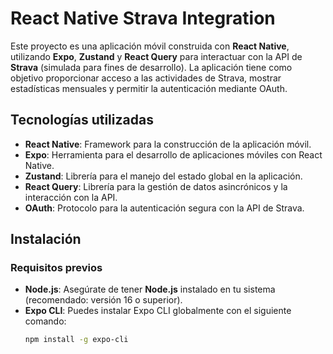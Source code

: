 # React Native Strava Integration

Este proyecto es una aplicación móvil construida con **React Native**, utilizando **Expo**, **Zustand** y **React Query** para interactuar con la API de **Strava** (simulada para fines de desarrollo). La aplicación tiene como objetivo proporcionar acceso a las actividades de Strava, mostrar estadísticas mensuales y permitir la autenticación mediante OAuth.

## Tecnologías utilizadas

- **React Native**: Framework para la construcción de la aplicación móvil.
- **Expo**: Herramienta para el desarrollo de aplicaciones móviles con React Native.
- **Zustand**: Librería para el manejo del estado global en la aplicación.
- **React Query**: Librería para la gestión de datos asincrónicos y la interacción con la API.
- **OAuth**: Protocolo para la autenticación segura con la API de Strava.

## Instalación

### Requisitos previos

- **Node.js**: Asegúrate de tener **Node.js** instalado en tu sistema (recomendado: versión 16 o superior).
- **Expo CLI**: Puedes instalar Expo CLI globalmente con el siguiente comando:
  ```bash
  npm install -g expo-cli


